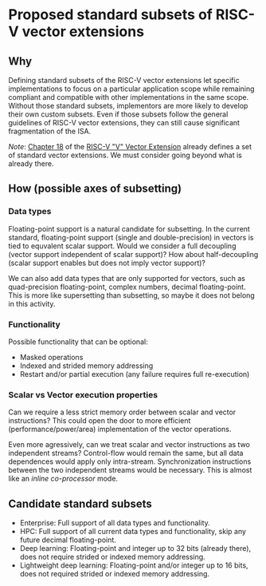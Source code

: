# Proposed standard subsets of RISC-V vector extensions

## Why

Defining standard subsets of the RISC-V vector extensions let specific implementations to focus on a particular application scope while remaining compliant and compatible with other implementations in the same scope.
Without those standard subsets, implementors are more likely to develop their own custom subsets.
Even if those subsets follow the general guidelines of RISC-V vector extensions, they can still cause significant fragmentation of the ISA.

*Note*: [Chapter 18](https://github.com/riscv/riscv-v-spec/blob/master/v-spec.adoc#sec-vector-extensions) of the [RISC-V "V" Vector Extension](https://github.com/riscv/riscv-v-spec/blob/master/v-spec.adoc) already defines a set of standard vector extensions. 
We must consider going beyond what is already there.

## How (possible axes of subsetting)

### Data types

Floating-point support is a natural candidate for subsetting.
In the current standard, floating-point support (single and double-precision) in vectors is tied to equvalent scalar support.
Would we consider a full decoupling (vector support independent of scalar support)?
How about half-decoupling (scalar support enables but does not imply vector support)?

We can also add data types that are only supported for vectors, such as quad-precision floating-point, complex numbers, decimal floating-point.
This is more like supersetting than subsetting, so maybe it does not belong in this activity.

### Functionality

Possible functionality that can be optional:
- Masked operations
- Indexed and strided memory addressing
- Restart and/or partial execution (any failure requires full re-execution)

### Scalar vs Vector execution properties

Can we require a less strict memory order between scalar and vector instructions?
This could open the door to more efficient (performance/power/area) implementation of the vector operations.

Even more agressively, can we treat scalar and vector instructions as two independent streams?
Control-flow would remain the same, but all data dependences would apply only intra-stream.
Synchronization instructions between the two independent streams would be necessary.
This is almost like an *inline co-processor* mode.

## Candidate standard subsets

- Enterprise: Full support of all data types and functionality.
- HPC: Full support of all current data types and functionality, skip any future decimal floating-point.
- Deep learning: Floating-point and integer up to 32 bits (already there), does not require strided or indexed memory addressing.
- Lightweight deep learning: Floating-point and/or integer up to 16 bits, does not required strided or indexed memory addressing.
